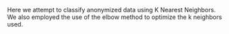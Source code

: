 Here we attempt to classify anonymized data using K Nearest Neighbors. We also employed the use of the elbow method to optimize the k neighbors used. 
